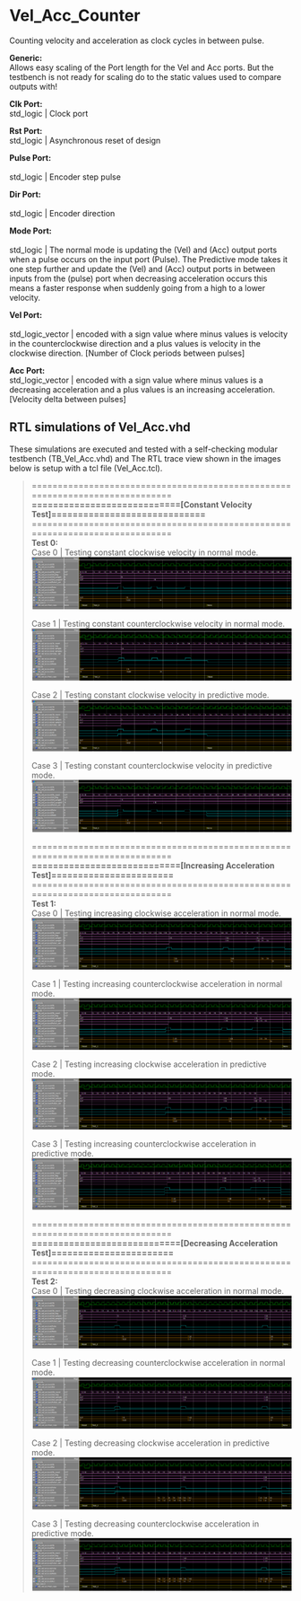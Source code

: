 # Vel_Acc_Counter
  Counting velocity and acceleration as clock cycles in between pulse.

  **Generic:**<br>
  Allows easy scaling of the Port length for the Vel and Acc ports.
  But the testbench is not ready for scaling do to the static values used to compare outputs with!<br>
  
  **Clk Port:**<br>
  std_logic | Clock port<br>
  
  **Rst Port:**<br>
  std_logic | Asynchronous reset of design<br>
  
  **Pulse Port:**<br>  
  std_logic | Encoder step pulse<br> 
  
  **Dir Port:**<br>  
  std_logic | Encoder direction<br>
  
  **Mode Port:**<br>  
  std_logic | The normal mode is updating the (Vel) and (Acc) output ports when a pulse occurs on the input port (Pulse).
  The Predictive mode takes it one step further and update the (Vel) and (Acc) output ports in between inputs from the (pulse) port when   decreasing acceleration occurs this means a faster response when suddenly going from a high to a lower velocity.<br>
  
  **Vel Port:**<br>  
  std_logic_vector | encoded with a sign value where minus values is velocity in the counterclockwise direction and a plus values is       velocity in the clockwise direction. [Number of Clock periods between pulses]<br>
  
  **Acc Port:**<br> 
  std_logic_vector | encoded with a sign value where minus values is a decreasing acceleration and a plus values is an increasing         acceleration. [Velocity delta between pulses]<br>

## RTL simulations of Vel_Acc.vhd
  These simulations are executed and tested with a self-checking modular testbench (TB_Vel_Acc.vhd) and
  The RTL trace view shown in the images below is setup with a tcl file (Vel_Acc.tcl).

> =============================================================================<br>
> **============================[Constant Velocity Test]=============================**<br>
> =============================================================================<br>
> **Test 0:**<br>
> Case 0 | Testing constant clockwise velocity in normal mode.
> ![Vel_Acc_Test0_Dir0_Mode0](Image/Test0_Dir0_Mode0_RTL_view.png "Vel_Acc Test0, Dir='0',Mode='0'")
>
> Case 1 | Testing constant counterclockwise velocity in normal mode.
> ![Vel_Acc_Test0_Dir1_Mode0](Image/Test0_Dir1_Mode0_RTL_view.png "Vel_Acc Test0, Dir='1',Mode='0'")
>
> Case 2 | Testing constant clockwise velocity in predictive mode.
> ![Vel_Acc_Test0_Dir0_Mode1](Image/Test0_Dir0_Mode1_RTL_view.png "Vel_Acc Test0, Dir='0',Mode='1'")
>
> Case 3 | Testing constant counterclockwise velocity in predictive mode.
> ![Vel_Acc_Test0_Dir1_Mode1](Image/Test0_Dir1_Mode1_RTL_view.png "Vel_Acc Test0, Dir='1',Mode='1'")
>
> =============================================================================<br>
> **============================[Increasing Acceleration Test]=======================**<br>
> =============================================================================<br>
> **Test 1:**<br>
> Case 0 | Testing increasing clockwise acceleration in normal mode.
> ![Vel_Acc_Test1_Dir0_Mode0](Image/Test1_Dir0_Mode0_RTL_view.png "Vel_Acc Test1, Dir='0',Mode='0'")
>
> Case 1 | Testing increasing counterclockwise acceleration in normal mode.
> ![Vel_Acc_Test1_Dir1_Mode0](Image/Test1_Dir1_Mode0_RTL_view.png "Vel_Acc Test1, Dir='1',Mode='0'")
>
> Case 2 | Testing increasing clockwise acceleration in predictive mode.
> ![Vel_Acc_Test1_Dir0_Mode1](Image/Test1_Dir0_Mode1_RTL_view.png "Vel_Acc Test1, Dir='0',Mode='1'")
>
> Case 3 | Testing increasing counterclockwise acceleration in predictive mode.
> ![Vel_Acc_Test1_Dir1_Mode1](Image/Test1_Dir1_Mode1_RTL_view.png "Vel_Acc Test1, Dir='1',Mode='1'")
>
> =============================================================================<br>
> **============================[Decreasing Acceleration Test]=======================**<br>
> =============================================================================<br>
> **Test 2:**<br>
> Case 0 | Testing decreasing clockwise acceleration in normal mode.
> ![Vel_Acc_Test2_Dir0_Mode0](Image/Test2_Dir0_Mode0_RTL_view.png "Vel_Acc Test2, Dir='0',Mode='0'")
>
> Case 1 | Testing decreasing counterclockwise acceleration in normal mode.
> ![Vel_Acc_Test2_Dir1_Mode0](Image/Test2_Dir1_Mode0_RTL_view.png "Vel_Acc Test2, Dir='1',Mode='0'")
>
> Case 2 | Testing decreasing clockwise acceleration in predictive mode.
> ![Vel_Acc_Test2_Dir0_Mode1](Image/Test2_Dir0_Mode1_RTL_view.png "Vel_Acc Test2, Dir='0',Mode='1'")
>
> Case 3 | Testing decreasing counterclockwise acceleration in predictive mode.
> ![Vel_Acc_Test2_Dir1_Mode1](Image/Test2_Dir1_Mode1_RTL_view.png "Vel_Acc Test2, Dir='1',Mode='1'")
